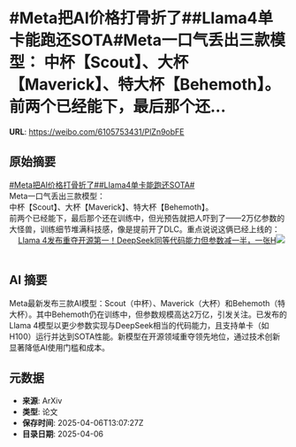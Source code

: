 # #Meta把AI价格打骨折了##LIama4单卡能跑还SOTA#Meta一口气丢出三款模型： 中杯【Scout】、大杯【Maverick】、特大杯【Behemoth】。 前两个已经能下，最后那个还...

**URL**: https://weibo.com/6105753431/PlZn9obFE

## 原始摘要

<a href="https://m.weibo.cn/search?containerid=231522type%3D1%26t%3D10%26q%3D%23Meta%E6%8A%8AAI%E4%BB%B7%E6%A0%BC%E6%89%93%E9%AA%A8%E6%8A%98%E4%BA%86%23&amp;extparam=%23Meta%E6%8A%8AAI%E4%BB%B7%E6%A0%BC%E6%89%93%E9%AA%A8%E6%8A%98%E4%BA%86%23" data-hide=""><span class="surl-text">#Meta把AI价格打骨折了#</span></a><a href="https://m.weibo.cn/search?containerid=231522type%3D1%26t%3D10%26q%3D%23LIama4%E5%8D%95%E5%8D%A1%E8%83%BD%E8%B7%91%E8%BF%98SOTA%23&amp;extparam=%23LIama4%E5%8D%95%E5%8D%A1%E8%83%BD%E8%B7%91%E8%BF%98SOTA%23" data-hide=""><span class="surl-text">#LIama4单卡能跑还SOTA#</span></a><br>Meta一口气丢出三款模型：  <br>中杯【Scout】、大杯【Maverick】、特大杯【Behemoth】。  <br>前两个已经能下，最后那个还在训练中，但光预告就把人吓到了——2万亿参数的大怪兽，训练细节堆满科技感，像是提前开了DLC。重点说说这俩已经上线的： <a href="https://weibo.com/ttarticle/p/show?id=2309405152408073535689" data-hide=""><span class="url-icon"><img style="width: 1rem;height: 1rem" src="https://h5.sinaimg.cn/upload/2015/09/25/3/timeline_card_small_article_default.png" referrerpolicy="no-referrer"></span><span class="surl-text">LIama 4发布重夺开源第一！DeepSeek同等代码能力但参数减一半，一张H</span></a><img style="" src="https://tvax4.sinaimg.cn/large/006Fd7o3gy1i06yzv977lj30rs0fmta3.jpg" referrerpolicy="no-referrer"><br><br>

## AI 摘要

Meta最新发布三款AI模型：Scout（中杯）、Maverick（大杯）和Behemoth（特大杯）。其中Behemoth仍在训练中，但参数规模高达2万亿，引发关注。已发布的Llama 4模型以更少参数实现与DeepSeek相当的代码能力，且支持单卡（如H100）运行并达到SOTA性能。新模型在开源领域重夺领先地位，通过技术创新显著降低AI使用门槛和成本。

## 元数据

- **来源**: ArXiv
- **类型**: 论文
- **保存时间**: 2025-04-06T13:07:27Z
- **目录日期**: 2025-04-06

